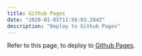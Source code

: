 ```yaml
---
title: Github Pages
date: "2020-01-05T11:56:03.284Z"
description: "Deploy to Github Pages"
---
```


Refer to this page, to deploy to
[Github Pages](https://www.gatsbyjs.org/docs/how-gatsby-works-with-github-pages/).
